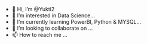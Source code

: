 - 👋 Hi, I’m @Yukti2
- 👀 I’m interested in Data Science...
- 🌱 I’m currently learning PowerBI, Python & MYSQL...
- 💞️ I’m looking to collaborate on ...
- 📫 How to reach me ...

<!---
Yukti2/Yukti2 is a ✨ special ✨ repository because its `README.md` (this file) appears on your GitHub profile.
You can click the Preview link to take a look at your changes.
--->
